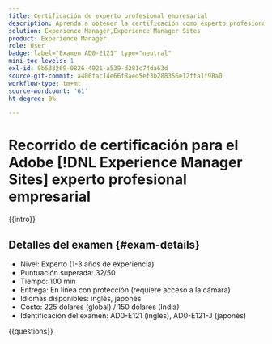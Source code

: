 ```yaml
---
title: Certificación de experto profesional empresarial
description: Aprenda a obtener la certificación como experto profesional empresarial en  [!DNL Experience Manager Sites].
solution: Experience Manager,Experience Manager Sites
product: Experience Manager
role: User
badge: label="Examen AD0-E121" type="neutral"
mini-toc-levels: 1
exl-id: 0b533269-0826-4921-a539-d281c74da63d
source-git-commit: a406fac14e66f8aed5ef3b288356e12ffa1f98a0
workflow-type: tm+mt
source-wordcount: '61'
ht-degree: 0%

---
```


# Recorrido de certificación para el Adobe [!DNL Experience Manager Sites] experto profesional empresarial

{{intro}}

## Detalles del examen {#exam-details}

* Nivel: Experto (1-3 años de experiencia)
* Puntuación superada: 32/50
* Tiempo: 100 min
* Entrega: En línea con protección (requiere acceso a la cámara)
* Idiomas disponibles: inglés, japonés
* Costo: 225 dólares (global) / 150 dólares (India)
* Identificación del examen: AD0-E121 (inglés), AD0-E121-J (japonés)

{{questions}}
